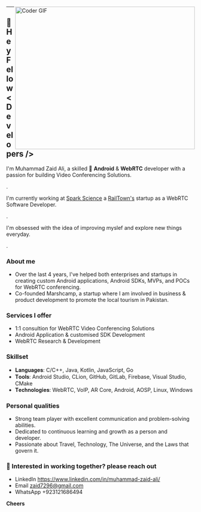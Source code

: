 

<img align="right" alt="Coder GIF" height=380 width=480
     src="https://media.giphy.com/media/v1.Y2lkPTc5MGI3NjExdzR2YTlvaW1nMjJrcDFodW9teWx1emc2MXUxcm1jMmZmN2hzZG4xNiZlcD12MV9naWZzX3NlYXJjaCZjdD1n/RbDKaczqWovIugyJmW/giphy.gif" />

--------------------------------------

## 👋 Hey Fellow < Developers />


I'm Muhammad Zaid Ali, a skilled 📱 **Android** & **WebRTC** developer with a passion for building Video Conferencing Solutions.

.

I'm currently working at [Spark Science](https://spark.science/) a [RailTown's](https://rail.town/) startup as a WebRTC Software Developer.

.

I'm obsessed with the idea of improving myslef and explore new things everyday.

.

### About me

- Over the last 4 years, I've helped both enterprises and startups in creating custom Android applications, Android SDKs, MVPs, and POCs for WebRTC conferencing. 
- Co-founded Marshcamp, a startup where I am involved in business & product development to promote the local tourism in Pakistan.

### Services I offer

- 1:1 consultion for WebRTC Video Conferencing Solutions
- Android Application & customised SDK Development
- WebRTC Research & Development


### Skillset

- 𝐋𝐚𝐧𝐠𝐮𝐚𝐠𝐞𝐬: C/C++, Java, Kotlin, JavaScript, Go
- 𝐓𝐨𝐨𝐥𝐬: Android Studio, CLion, GitHub, GitLab, Firebase, Visual Studio, CMake
- 𝐓𝐞𝐜𝐡𝐧𝐨𝐥𝐨𝐠𝐢𝐞𝐬: WebRTC, VoIP, AR Core, Android, AOSP, Linux, Windows


### Personal qualities

- Strong team player with excellent communication and problem-solving abilities.
- Dedicated to continuous learning and growth as a person and developer.
- Passionate about Travel, Technology, The Universe, and the Laws that govern it.

### 💌 Interested in working together? please reach out

- LinkedIn https://www.linkedin.com/in/muhammad-zaid-ali/
- Email [zaid7296@gmail.com](zaid7296@gmail.com)
- WhatsApp +923121686494


**Cheers**
<!--
**Mian-Zaid/Mian-Zaid** is a ✨ _special_ ✨ repository because its `README.md` (this file) appears on your GitHub profile.

Here are some ideas to get you started:

- 🔭 I’m currently working on ...
- 🌱 I’m currently learning ...
- 👯 I’m looking to collaborate on ...
- 🤔 I’m looking for help with ...
- 💬 Ask me about ...
- 📫 How to reach me: ...
- 😄 Pronouns: ...
- ⚡ Fun fact: ...
-->
